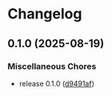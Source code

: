 # Changelog

## 0.1.0 (2025-08-19)


### Miscellaneous Chores

* release 0.1.0 ([d9491af](https://github.com/jariikonen/create-project/commit/d9491af11d11b57b853768135cc6d7e22270c79a))
